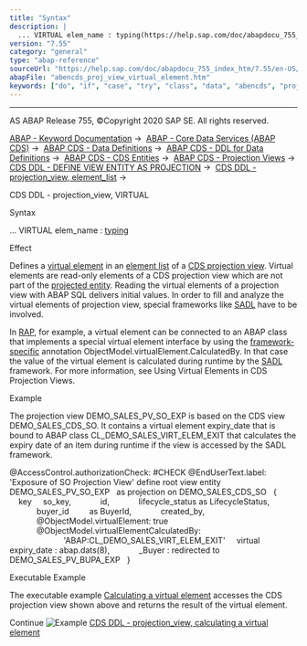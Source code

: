 ```yaml
---
title: "Syntax"
description: |
  ... VIRTUAL elem_name : typing(https://help.sap.com/doc/abapdocu_755_index_htm/7.55/en-US/abencds_typing.htm) Effect Defines a virtual element(https://help.sap.com/doc/abapdocu_755_index_htm/7.55/en-US/abencds_virtual_element_glosry.htm 'Glossary Entry') in an element list(https://help.sap.co
version: "7.55"
category: "general"
type: "abap-reference"
sourceUrl: "https://help.sap.com/doc/abapdocu_755_index_htm/7.55/en-US/abencds_proj_view_virtual_element.htm"
abapFile: "abencds_proj_view_virtual_element.htm"
keywords: ["do", "if", "case", "try", "class", "data", "abencds", "proj", "view", "virtual", "element"]
---
```


* * *

AS ABAP Release 755, ©Copyright 2020 SAP SE. All rights reserved.

[ABAP - Keyword Documentation](https://help.sap.com/doc/abapdocu_755_index_htm/7.55/en-US/abenabap.htm) →  [ABAP - Core Data Services (ABAP CDS)](https://help.sap.com/doc/abapdocu_755_index_htm/7.55/en-US/abencds.htm) →  [ABAP CDS - Data Definitions](https://help.sap.com/doc/abapdocu_755_index_htm/7.55/en-US/abencds_entities.htm) →  [ABAP CDS - DDL for Data Definitions](https://help.sap.com/doc/abapdocu_755_index_htm/7.55/en-US/abencds_f1_ddl_syntax.htm) →  [ABAP CDS - CDS Entities](https://help.sap.com/doc/abapdocu_755_index_htm/7.55/en-US/abencds_view_entity.htm) →  [ABAP CDS - Projection Views](https://help.sap.com/doc/abapdocu_755_index_htm/7.55/en-US/abencds_proj_views.htm) →  [CDS DDL - DEFINE VIEW ENTITY AS PROJECTION](https://help.sap.com/doc/abapdocu_755_index_htm/7.55/en-US/abencds_define_view_as_projection.htm) →  [CDS DDL - projection\_view, element\_list](https://help.sap.com/doc/abapdocu_755_index_htm/7.55/en-US/abencds_proj_view_element_list.htm) → 

CDS DDL - projection\_view, VIRTUAL

Syntax

... VIRTUAL elem\_name : [typing](https://help.sap.com/doc/abapdocu_755_index_htm/7.55/en-US/abencds_typing.htm)

Effect

Defines a [virtual element](https://help.sap.com/doc/abapdocu_755_index_htm/7.55/en-US/abencds_virtual_element_glosry.htm "Glossary Entry") in an [element list](https://help.sap.com/doc/abapdocu_755_index_htm/7.55/en-US/abencds_proj_view_element_list.htm) of a [CDS projection view](https://help.sap.com/doc/abapdocu_755_index_htm/7.55/en-US/abencds_projection_view_glosry.htm "Glossary Entry"). Virtual elements are read-only elements of a CDS projection view which are not part of the [projected entity](https://help.sap.com/doc/abapdocu_755_index_htm/7.55/en-US/abencds_pv_projected_entity_glosry.htm "Glossary Entry"). Reading the virtual elements of a projection view with ABAP SQL delivers initial values. In order to fill and analyze the virtual elements of projection view, special frameworks like [SADL](https://help.sap.com/doc/abapdocu_755_index_htm/7.55/en-US/abensadl_glosry.htm "Glossary Entry") have to be involved.

In [RAP](https://help.sap.com/doc/abapdocu_755_index_htm/7.55/en-US/abenarap_glosry.htm "Glossary Entry"), for example, a virtual element can be connected to an ABAP class that implements a special virtual element interface by using the [framework-specific](https://help.sap.com/doc/abapdocu_755_index_htm/7.55/en-US/abenfrmwrk_annotation_glosry.htm "Glossary Entry") annotation ObjectModel.virtualElement.CalculatedBy. In that case the value of the virtual element is calculated during runtime by the [SADL](https://help.sap.com/doc/abapdocu_755_index_htm/7.55/en-US/abensadl_glosry.htm "Glossary Entry") framework. For more information, see Using Virtual Elements in CDS Projection Views.

Example

The projection view DEMO\_SALES\_PV\_SO\_EXP is based on the CDS view DEMO\_SALES\_CDS\_SO. It contains a virtual element expiry\_date that is bound to ABAP class CL\_DEMO\_SALES\_VIRT\_ELEM\_EXIT that calculates the expiry date of an item during runtime if the view is accessed by the SADL framework.

@AccessControl.authorizationCheck: #CHECK
@EndUserText.label: 'Exposure of SO Projection View'
define root view entity DEMO\_SALES\_PV\_SO\_EXP
  as projection on DEMO\_SALES\_CDS\_SO
  {
    key     so\_key,
            id,
            lifecycle\_status as LifecycleStatus,
            buyer\_id         as BuyerId,
            created\_by,
            @ObjectModel.virtualElement: true
            @ObjectModel.virtualElementCalculatedBy:
                        'ABAP:CL\_DEMO\_SALES\_VIRT\_ELEM\_EXIT'
    virtual expiry\_date : abap.dats(8),
            \_Buyer : redirected to DEMO\_SALES\_PV\_BUPA\_EXP
  }

Executable Example

The executable example [Calculating a virtual element](https://help.sap.com/doc/abapdocu_755_index_htm/7.55/en-US/abencds_proj_view_virtel_abexa.htm) accesses the CDS projection view shown above and returns the result of the virtual element.

Continue
![Example](exa.gif "Example") [CDS DDL - projection\_view, calculating a virtual element](https://help.sap.com/doc/abapdocu_755_index_htm/7.55/en-US/abencds_proj_view_virtel_abexa.htm)